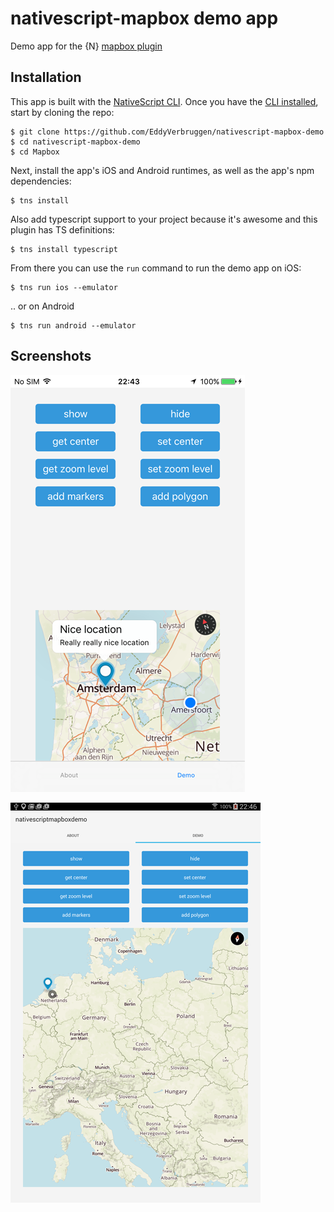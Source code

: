 # nativescript-mapbox demo app

Demo app for the {N} [mapbox plugin](https://www.npmjs.com/package/nativescript-mapbox)

## Installation

This app is built with the [NativeScript CLI](https://github.com/NativeScript/nativescript-cli).
Once you have the [CLI installed](https://github.com/NativeScript/nativescript-cli#installation), start by cloning the repo:

```
$ git clone https://github.com/EddyVerbruggen/nativescript-mapbox-demo
$ cd nativescript-mapbox-demo
$ cd Mapbox
```

Next, install the app's iOS and Android runtimes, as well as the app's npm dependencies:

```
$ tns install
```

Also add typescript support to your project because it's awesome and this plugin has TS definitions:

```
$ tns install typescript
```

From there you can use the `run` command to run the demo app on iOS:

```
$ tns run ios --emulator
```

.. or on Android

```
$ tns run android --emulator
```

## Screenshots

![](screenshots/ios/ios-1.png)

![](screenshots/android/android-1.png)
